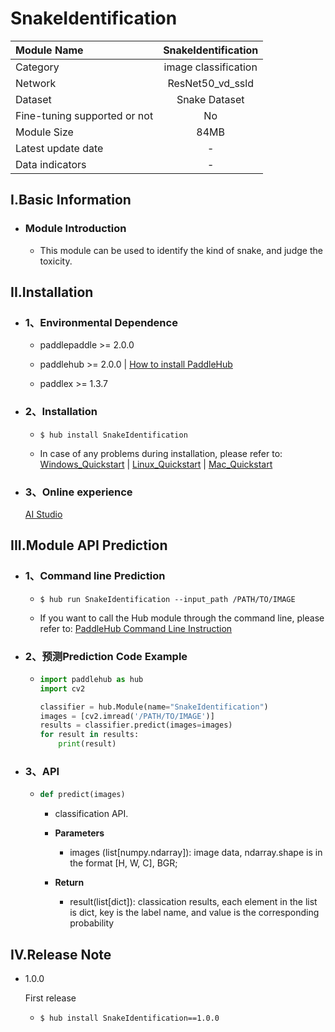 # SnakeIdentification

|Module Name|SnakeIdentification|
| :--- | :---: |
|Category|image classification|
|Network|ResNet50_vd_ssld|
|Dataset|Snake Dataset|
|Fine-tuning supported or not|No|
|Module Size|84MB|
|Latest update date|-|
|Data indicators|-|


## I.Basic Information



- ### Module Introduction

  - This module can be used to identify the kind of snake, and judge the toxicity.

## II.Installation

- ### 1、Environmental Dependence  

  - paddlepaddle >= 2.0.0  

  - paddlehub >= 2.0.0  | [How to install PaddleHub]()

  - paddlex >= 1.3.7


- ### 2、Installation

  - ```shell
    $ hub install SnakeIdentification
    ```
  - In case of any problems during installation, please refer to: [Windows_Quickstart]() | [Linux_Quickstart]() | [Mac_Quickstart]()

- ### 3、Online experience
  [AI Studio](https://aistudio.baidu.com/aistudio/projectdetail/1646951)

## III.Module API Prediction

- ### 1、Command line Prediction

  - ```shell
    $ hub run SnakeIdentification --input_path /PATH/TO/IMAGE
    ```
  - If you want to call the Hub module through the command line, please refer to: [PaddleHub Command Line Instruction](../../../../docs/docs_ch/tutorial/cmd_usage.rst)

- ### 2、预测Prediction Code Example

  - ```python
    import paddlehub as hub
    import cv2

    classifier = hub.Module(name="SnakeIdentification")
    images = [cv2.imread('/PATH/TO/IMAGE')]
    results = classifier.predict(images=images)
    for result in results:
        print(result)
    ```

- ### 3、API

  - ```python
    def predict(images)
    ```
    - classification API.
    - **Parameters**
      - images (list\[numpy.ndarray\]): image data, ndarray.shape is in the format [H, W, C], BGR;

    - **Return**
      - result(list[dict]): classication results, each element in the list is dict, key is the label name, and value is the corresponding probability





## IV.Release Note

* 1.0.0

  First release

  - ```shell
    $ hub install SnakeIdentification==1.0.0
    ```
